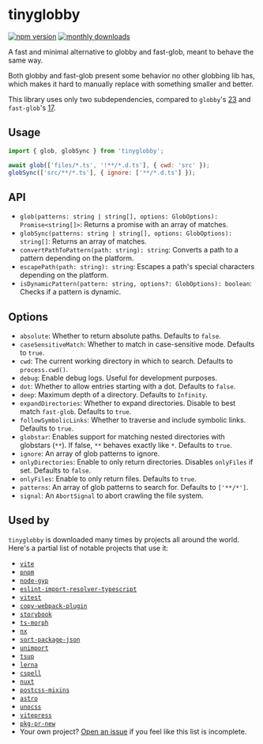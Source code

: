 # tinyglobby

[![npm version](https://img.shields.io/npm/v/tinyglobby.svg?maxAge=3600)](https://npmjs.com/package/tinyglobby)
[![monthly downloads](https://img.shields.io/npm/dm/tinyglobby.svg?maxAge=3600)](https://npmjs.com/package/tinyglobby)

A fast and minimal alternative to globby and fast-glob, meant to behave the same way.

Both globby and fast-glob present some behavior no other globbing lib has,
which makes it hard to manually replace with something smaller and better.

This library uses only two subdependencies, compared to `globby`'s [23](https://npmgraph.js.org/?q=globby@14.1.0)
and `fast-glob`'s [17](https://npmgraph.js.org/?q=fast-glob@3.3.3).

## Usage

```js
import { glob, globSync } from 'tinyglobby';

await glob(['files/*.ts', '!**/*.d.ts'], { cwd: 'src' });
globSync(['src/**/*.ts'], { ignore: ['**/*.d.ts'] });
```

## API

- `glob(patterns: string | string[], options: GlobOptions): Promise<string[]>`: Returns a promise with an array of matches.
- `globSync(patterns: string | string[], options: GlobOptions): string[]`: Returns an array of matches.
- `convertPathToPattern(path: string): string`: Converts a path to a pattern depending on the platform.
- `escapePath(path: string): string`: Escapes a path's special characters depending on the platform.
- `isDynamicPattern(pattern: string, options?: GlobOptions): boolean`: Checks if a pattern is dynamic.

## Options

- `absolute`: Whether to return absolute paths. Defaults to `false`.
- `caseSensitiveMatch`: Whether to match in case-sensitive mode. Defaults to `true`.
- `cwd`: The current working directory in which to search. Defaults to `process.cwd()`.
- `debug`: Enable debug logs. Useful for development purposes.
- `dot`: Whether to allow entries starting with a dot. Defaults to `false`.
- `deep`: Maximum depth of a directory. Defaults to `Infinity`.
- `expandDirectories`: Whether to expand directories. Disable to best match `fast-glob`. Defaults to `true`.
- `followSymbolicLinks`: Whether to traverse and include symbolic links. Defaults to `true`.
- `globstar`: Enables support for matching nested directories with globstars (`**`). If false, `**` behaves exactly like `*`. Defaults to `true`.
- `ignore`: An array of glob patterns to ignore.
- `onlyDirectories`: Enable to only return directories. Disables `onlyFiles` if set. Defaults to `false`.
- `onlyFiles`: Enable to only return files. Defaults to `true`.
- `patterns`: An array of glob patterns to search for. Defaults to `['**/*']`.
- `signal`: An `AbortSignal` to abort crawling the file system.

## Used by

`tinyglobby` is downloaded many times by projects all around the world. Here's a partial list of notable projects that use it:

<!-- should be sorted by weekly download count -->
- [`vite`](https://github.com/vitejs/vite)
- [`pnpm`](https://github.com/pnpm/pnpm)
- [`node-gyp`](https://github.com/nodejs/node-gyp)
- [`eslint-import-resolver-typescript`](https://github.com/import-js/eslint-import-resolver-typescript)
- [`vitest`](https://github.com/vitest-dev/vitest)
- [`copy-webpack-plugin`](https://github.com/webpack-contrib/copy-webpack-plugin)
- [`storybook`](https://github.com/storybookjs/storybook)
- [`ts-morph`](https://github.com/dsherret/ts-morph)
- [`nx`](https://github.com/nrwl/nx)
- [`sort-package-json`](https://github.com/keithamus/sort-package-json)
- [`unimport`](https://github.com/unjs/unimport)
- [`tsup`](https://github.com/egoist/tsup)
- [`lerna`](https://github.com/lerna/lerna)
- [`cspell`](https://github.com/streetsidesoftware/cspell)
- [`nuxt`](https://github.com/nuxt/nuxt)
- [`postcss-mixins`](https://github.com/postcss/postcss-mixins)
- [`astro`](https://github.com/withastro/astro)
- [`unocss`](https://github.com/unocss/unocss)
- [`vitepress`](https://github.com/vuejs/vitepress)
- [`pkg-pr-new`](https://github.com/stackblitz-labs/pkg.pr.new)
- Your own project? [Open an issue](https://github.com/SuperchupuDev/tinyglobby/issues)
if you feel like this list is incomplete.
